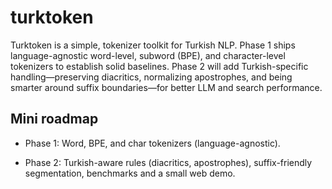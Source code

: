 # turktoken
Turktoken is a simple, tokenizer toolkit for Turkish NLP. Phase 1 ships language-agnostic word-level, subword (BPE), and character-level tokenizers to establish solid baselines. Phase 2 will add Turkish-specific handling—preserving diacritics, normalizing apostrophes, and being smarter around suffix boundaries—for better LLM and search performance.

## Mini roadmap
- Phase 1: Word, BPE, and char tokenizers (language-agnostic).

- Phase 2: Turkish-aware rules (diacritics, apostrophes), suffix-friendly segmentation, benchmarks and a small web demo.